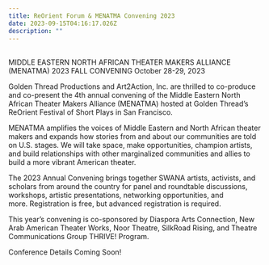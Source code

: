 ```yaml
---
title: ReOrient Forum & MENATMA Convening 2023
date: 2023-09-15T04:16:17.026Z
description: ""
---
```

\
MIDDLE EASTERN NORTH AFRICAN THEATER MAKERS ALLIANCE (MENATMA)
2023 FALL CONVENING
October 28-29, 2023

Golden Thread Productions and Art2Action, Inc. are thrilled to co-produce and co-present the 4th annual convening of the Middle Eastern North African Theater Makers Alliance (MENATMA) hosted at Golden Thread’s ReOrient Festival of Short Plays in San Francisco.

MENATMA amplifies the voices of Middle Eastern and North African theater makers and expands how stories from and about our communities are told on U.S. stages. We will take space, make opportunities, champion artists, and build relationships with other marginalized communities and allies to build a more vibrant American theater.

The 2023 Annual Convening brings together SWANA artists, activists, and scholars from around the country for panel and roundtable discussions, workshops, artistic presentations, networking opportunities, and more. Registration is free, but advanced registration is required. 

This year’s convening is co-sponsored by Diaspora Arts Connection, New Arab American Theater Works, Noor Theatre, SilkRoad Rising, and Theatre Communications Group THRIVE! Program.

Conference Details Coming Soon!